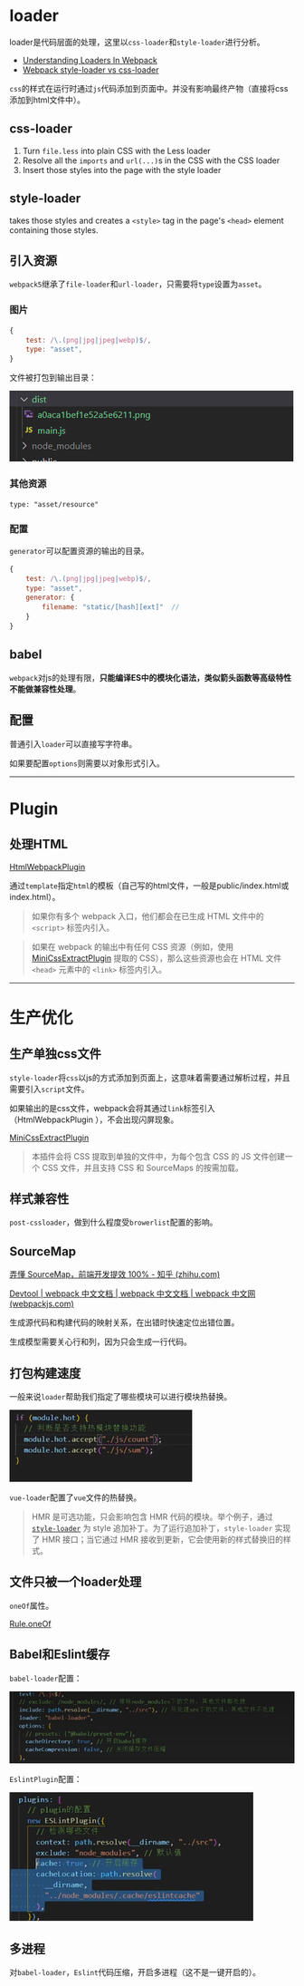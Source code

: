 # loader

loader是代码层面的处理，这里以`css-loader`和`style-loader`进行分析。

- [Understanding Loaders In Webpack](https://backbencher.dev/webpack-loaders)
- [Webpack style-loader vs css-loader](https://stackoverflow.com/questions/34039826/webpack-style-loader-vs-css-loader)

`css`的样式在运行时通过`js`代码添加到页面中。并没有影响最终产物（直接将css添加到html文件中）。

## css-loader

1. Turn `file.less` into plain CSS with the Less loader
2. Resolve all the `imports` and `url(...)`s in the CSS with the CSS loader
3. Insert those styles into the page with the style loader

## style-loader

takes those styles and creates a `<style>` tag in the page's `<head>` element containing those styles.

## 引入资源

`webpack5`继承了`file-loader`和`url-loader`，只需要将`type`设置为`asset`。

### 图片

```js
{
	test: /\.(png|jpg|jpeg|webp)$/,
	type: "asset",
}
```

文件被打包到输出目录：

![image-20230118200508568](assets/image-20230118200508568.png)

### 其他资源

`type: "asset/resource"`

### 配置

`generator`可以配置资源的输出的目录。

```js
{
	test: /\.(png|jpg|jpeg|webp)$/,
	type: "asset",
	generator: {
		filename: "static/[hash][ext]"  // 
	}
}
```

## babel

`webpack`对js的处理有限，**只能编译ES中的模块化语法，类似箭头函数等高级特性不能做兼容性处理**。

## 配置

普通引入`loader`可以直接写字符串。

如果要配置`options`则需要以对象形式引入。

------

# Plugin

## 处理HTML

[HtmlWebpackPlugin ](https://www.webpackjs.com/plugins/html-webpack-plugin/)

通过`template`指定`html`的模板（自己写的html文件，一般是public/index.html或index.html）。

> 如果你有多个 webpack 入口，他们都会在已生成 HTML 文件中的 `<script>` 标签内引入。

> 如果在 webpack 的输出中有任何 CSS 资源（例如，使用 [MiniCssExtractPlugin](https://www.webpackjs.com/plugins/mini-css-extract-plugin/) 提取的 CSS），那么这些资源也会在 HTML 文件 `<head>` 元素中的 `<link>` 标签内引入。

-----

# 生产优化

## 生产单独css文件

`style-loader`将`css`以js的方式添加到页面上，这意味着需要通过解析过程，并且需要引入`script`文件。

如果输出的是css文件，webpack会将其通过`link`标签引入（HtmlWebpackPlugin ），不会出现闪屏现象。

[MiniCssExtractPlugin](https://www.webpackjs.com/plugins/mini-css-extract-plugin#root)

> 本插件会将 CSS 提取到单独的文件中，为每个包含 CSS 的 JS 文件创建一个 CSS 文件，并且支持 CSS 和 SourceMaps 的按需加载。

## 样式兼容性

`post-cssloader`，做到什么程度受`browerlist`配置的影响。

## SourceMap

[弄懂 SourceMap，前端开发提效 100% - 知乎 (zhihu.com)](https://zhuanlan.zhihu.com/p/467566753)

[Devtool | webpack 中文文档 | webpack 中文文档 | webpack 中文网 (webpackjs.com)](https://www.webpackjs.com/configuration/devtool/#root)

生成源代码和构建代码的映射关系，在出错时快速定位出错位置。

生成模型需要关心行和列，因为只会生成一行代码。

## 打包构建速度

一般来说`loader`帮助我们指定了哪些模块可以进行模块热替换。

![image-20230118212436721](assets/image-20230118212436721.png)

`vue-loader`配置了`vue`文件的热替换。

> HMR 是可选功能，只会影响包含 HMR 代码的模块。举个例子，通过 [`style-loader`](https://github.com/webpack-contrib/style-loader) 为 style 追加补丁。为了运行追加补丁，`style-loader` 实现了 HMR 接口；当它通过 HMR 接收到更新，它会使用新的样式替换旧的样式。

## 文件只被一个loader处理

`oneOf`属性。

[Rule.oneOf](https://www.webpackjs.com/configuration/module#ruleoneof)

## Babel和Eslint缓存

`babel-loader`配置：

![image-20230118213515098](assets/image-20230118213515098.png)

`EslintPlugin`配置：

![image-20230118213530931](assets/image-20230118213530931.png)

## 多进程

对`babel-loader`，`Eslint`代码压缩，开启多进程（这不是一键开启的）。